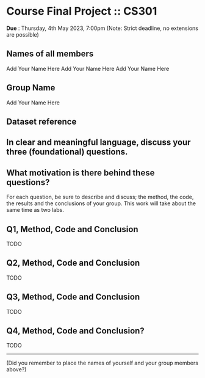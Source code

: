 # Course Final Project :: CS301

**Due** : Thursday, 4th May 2023, 7:00pm (Note: Strict deadline, no extensions are possible)

## Names of all members 

Add Your Name Here
Add Your Name Here
Add Your Name Here

## Group Name

Add Your Name Here

## Dataset reference

## In clear and meaningful language, discuss your three (foundational) questions.

## What motivation is there behind these questions?

For each question, be sure to describe and discuss; the method, the code, the results and the conclusions of your group. This work will take about the same time as two labs. 

## Q1, Method, Code and Conclusion

TODO

## Q2, Method, Code and Conclusion

TODO

## Q3, Method, Code and Conclusion

TODO

## Q4, Method, Code and Conclusion?

TODO

---

(Did you remember to place the names of yourself and your group members above?)